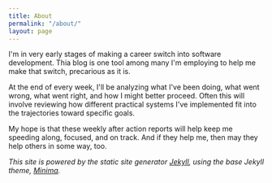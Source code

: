 ```yaml
---
title: About
permalink: "/about/"
layout: page
---
```


I'm in very early stages of making a career switch into software development. Thia blog is one tool among many I'm employing to help me make that switch, precarious as it is.

At the end of every week, I'll be analyzing what I've been doing, what went wrong, what went right, and how I might better proceed. Often this will involve reviewing how different practical systems I've implemented fit into the trajectories toward specific goals.

My hope is that these weekly after action reports will help keep me speeding along, focused, and on track. And if they help me, then may they help others in some way, too.     

*This site is powered by the static site generator [Jekyll](https://jekyllrb.com/), using the base Jekyll theme, [Minima](https://github.com/jekyll/minima).*
